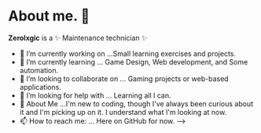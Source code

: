# About me. 👋


**Zerolxgic** is a ✨ Maintenance technician ✨ 



- 🔭 I’m currently working on ...Small learning exercises and projects.
- 🌱 I’m currently learning ... Game Design, Web development, and Some automation.
- 👯 I’m looking to collaborate on ... Gaming projects or web-based applications.
- 🤔 I’m looking for help with ...  Learning all I can.
- 💬 About Me ...I'm new to coding, though I've always been curious about it and I'm picking up on it. I understand what I'm looking at now.  
- 📫 How to reach me: ... Here on GitHub for now.
-->
